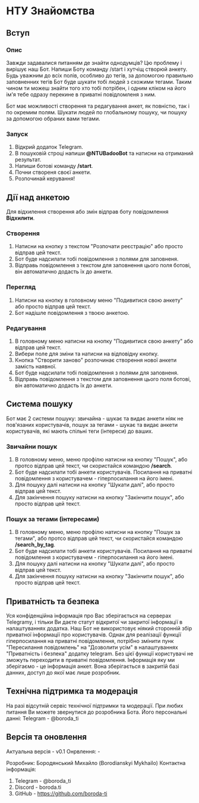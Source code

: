 # НТУ Знайомства
## Вступ
### Опис
Завжди задавалися питанням де знайти однодумців? Цю проблему і вирішує наш Бот. Напиши Боту команду /start і хутчіщ створюй анкету. 
Будь уважним до всіх полів, особливо до тегів, за допомогою правильно заповненних тегів Бот буде шукати тобі людей з схожими тегами.
Таким чином ти можеш знайти того хто тобі потрібен, і одним кліком на його ім'я тебе одразу перекине в приватні повідломленя з ним.

Бот має можливості створення та редагування анкет, як повністю, так і по окремим полям. Шукати людей по глобальному пошуку, чи пошуку
за допомогою обраних вами тегами.

### Запуск
1. Відкрий додаток Telegram.
2. В пошуковій строці напиши **@NTUBadooBot** та натисни на отриманий результат.
3. Напиши ботові команду **/start**.
4. Почни створеня своєї анкети.
5. Розпочинай керування!


## Дії над анкетою
Для відхилення створення або змін відправ боту повідомлення __Відхилити__.

### Створення
1. Натисни на кнопку з текстом "Розпочати реєстрацію" або просто відправ цей текст.
2. Бот буде надсилати тобі повідомлення з полями для заповненя.
3. Відправь повідомлення з текстом для заповнення цього поля ботові, він автоматично додасть їх до анкети.

### Перегляд
1. Натисни на кнопку в головному меню "Подивитися свою анкету" або просто відправ цей текст.
2. Бот надішле повідомлення з твоєю анкетою.

### Редагування
1. В головному меню натисни на кнопку "Подивитися свою анкету" або відправ цей текст.
2. Вибери поле для зміни та натисни на відповідну кнопку.
3. Кнопка "Створити заново" розпочинає створення нової анкети замість наявної.
4. Бот буде надсилати тобі повідомлення з полями для заповненя.
5. Відправь повідомлення з текстом для заповнення цього поля ботові, він автоматично додасть їх до анкети.


## Система пошуку
Бот має 2 системи пошуку: звичайна - шукає та видає анкети ніяк не пов'язаних користувачів, пошук за тегами - шукає та видає анкети користувачів, 
які мають спільні теги (інтереси) до ваших.

### Звичайни пошук
1. В головному меню, меню профілю натисни на кнопку "Пошук", або протсо відправ цей текст, чи скористайся командою **/search**.
2. Бот буде надсилати тобі анкети користувачів. Посилання на приватні повідомлення з користувачем - гіперпосилання на його імені.
3. Для пошуку далі натисни на кнопку "Шукати далі", або просто відправ цей текст.
4. Для закінчення пошуку натисни на кнопку "Закінчити пошук", або просто відправ цей текст.

### Пошук за тегами (інтересами)
1. В головному меню, меню профілю натисни на кнопку "Пошук за тегами", або протсо відправ цей текст, чи скористайся командою **/search_by_tag**.
2. Бот буде надсилати тобі анкети користувачів. Посилання на приватні повідомлення з користувачем - гіперпосилання на його імені.
3. Для пошуку далі натисни на кнопку "Шукати далі", або просто відправ цей текст.
4. Для закінчення пошуку натисни на кнопку "Закінчити пошук", або просто відправ цей текст.
   

## Приватність та безпека
Уся конфіденційна інформація про Вас зберігається на серверах Telegramу, і тільки Ви даєте статут відкритої чи закритої інформації в налаштуваннях додатка.
Наш Бот не використовує ніякий сторонній збір приватної інформації про користувачів. Однак для реалізації функції гіперпосилання на приватні повідомлення, 
потрібно змінити пунк "Пересилання повідомлень" на "Дозволити усім" в налаштуваннях "Приватність і безпека" додатку telegram. Без цієї функції користувачі 
не зможуть переходити в приватні повідомлення.
Інформація яку ми зберігаємо - це інформація анкет. Вона зберігається в закритій базі данних, доступ до якої має лише розробник.


## Технічна підтримка та модерація
На разі відсутній сервіс технічної підтримки та модерації. При любих питання Ви можете звернутися до розробника Бота. 
Його персональні данні: Telegram - @boroda_ti


## Версія та оновлення
Актуальна версія - v0.1
Онрвлення: -




Розробник: Бородянський Михайло (Borodianskyi Mykhailo)
Контактна інформація:
1. Telegram - @boroda_ti
2. Discord - boroda.ti
3. GitHub - https://github.com/boroda-ti
